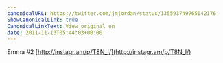 ```yaml
---
canonicalURL: https://twitter.com/jmjordan/status/135593749765042176
ShowCanonicalLink: true
CanonicalLinkText: View original on
date: 2011-11-13T05:44:03+00:00
---
```

Emma #2 [http://instagr.am/p/T8N_l/](http://instagr.am/p/T8N_l/)